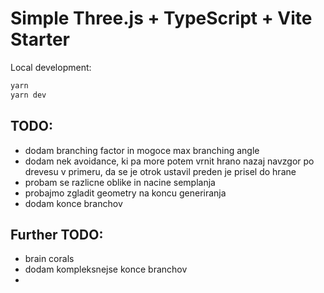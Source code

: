 # Simple Three.js + TypeScript + Vite Starter

Local development:

```bash
yarn
yarn dev
```

## TODO:

- dodam branching factor in mogoce max branching angle
- dodam nek avoidance, ki pa more potem vrnit hrano nazaj navzgor po drevesu v primeru,
  da se je otrok ustavil preden je prisel do hrane
- probam se razlicne oblike in nacine semplanja
- probajmo zgladit geometry na koncu generiranja
- dodam konce branchov

## Further TODO:

- brain corals
- dodam kompleksnejse konce branchov
-
